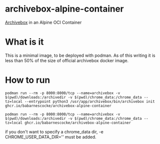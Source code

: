 # archivebox-alpine-container

[Archivebox](https://github.com/ArchiveBox/ArchiveBox) in an Alpine OCI Container

# What is it

This is a minimal image, to be deployed with podman. As of this writing it is less than 50% of the size of official archivebox docker image.

# How to run

`podman run --rm -p 8000:8000/tcp --name=archivebox -v $(pwd)/downloads:/archivedir -v $(pwd)/chrome_data:/chrome_data --tz=local --entrypoint python3 /usr/app/archivebox/bin/archivebox init ghcr.io/babarnescocke/archivebox-alpine-container`


`podman run --rm -p 8000:8000/tcp --name=archivebox -v $(pwd)/downloads:/archivedir -v $(pwd)/chrome_data:/chrome_data --tz=local ghcr.io/babarnescocke/archivebox-alpine-container`

if you don't want to specify a chrome_data dir, -e CHROME_USER_DATA_DIR='' must be added.
